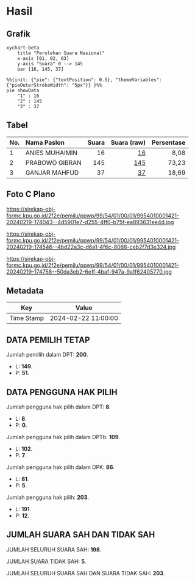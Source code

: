 # Hasil

## Grafik

```mermaid
xychart-beta
    title "Perolehan Suara Nasional"
    x-axis [01, 02, 03]
    y-axis "Suara" 0 --> 145
    bar [16, 145, 37]
```

```mermaid
%%{init: {"pie": {"textPosition": 0.5}, "themeVariables": {"pieOuterStrokeWidth": "5px"}} }%%
pie showData
    "1" : 16
    "2" : 145
    "3" : 37
```

## Tabel

| No. | Nama Paslon    | Suara | Suara (raw) | Persentase |
|:--- |:-------------- | -----:| -----------:| ----------:|
| 1   | ANIES MUHAIMIN | 16    | [16][p-1]   | 8,08       |
| 2   | PRABOWO GIBRAN | 145   | [145][p-2]  | 73,23      |
| 3   | GANJAR MAHFUD  | 37    | [37][p-3]   | 18,69      |


[p-1]: https://github.com/gigit-pemilu/pemilu-2024/blob/main/pilpres/hitung-suara/sub/99-luar-negeri/sub/54-johor-bahru-malaysia/sub/01-johor-bahru-malaysia/sub/0001-johor-bahru-malaysia/sub/421-ksk-411/sub/paslon-1.txt
[p-2]: https://github.com/gigit-pemilu/pemilu-2024/blob/main/pilpres/hitung-suara/sub/99-luar-negeri/sub/54-johor-bahru-malaysia/sub/01-johor-bahru-malaysia/sub/0001-johor-bahru-malaysia/sub/421-ksk-411/sub/paslon-2.txt
[p-3]: https://github.com/gigit-pemilu/pemilu-2024/blob/main/pilpres/hitung-suara/sub/99-luar-negeri/sub/54-johor-bahru-malaysia/sub/01-johor-bahru-malaysia/sub/0001-johor-bahru-malaysia/sub/421-ksk-411/sub/paslon-3.txt

## Foto C Plano

https://sirekap-obj-formc.kpu.go.id/2f2e/pemilu/ppwp/99/54/01/00/01/9954010001421-20240219-174043--4d5901e7-d255-4ff0-b75f-ea893631ee4d.jpg

https://sirekap-obj-formc.kpu.go.id/2f2e/pemilu/ppwp/99/54/01/00/01/9954010001421-20240219-174546--4bd22a3c-d6a1-4f6c-8068-ceb2f7d3e324.jpg

https://sirekap-obj-formc.kpu.go.id/2f2e/pemilu/ppwp/99/54/01/00/01/9954010001421-20240219-174758--50da3eb2-6eff-4baf-947a-9a1f62405770.jpg


## Metadata

| Key        | Value               |
| ---------- | ------------------- |
| Time Stamp | 2024-02-22 11:00:00 |


## DATA PEMILIH TETAP

Jumlah pemilih dalam DPT: **200**.
 * L: **149**.
 * P: **51**.

## DATA PENGGUNA HAK PILIH

Jumlah pengguna hak pilih dalam DPT: **8**.
 * L: **8**.
 * P: **0**.

Jumlah pengguna hak pilih dalam DPTb: **109**.
 * L: **102**.
 * P: **7**.

Jumlah pengguna hak pilih dalam DPK: **86**.
 * L: **81**.
 * P: **5**.

Jumlah pengguna hak pilih: **203**.
 * L: **191**.
 * P: **12**.

## JUMLAH SUARA SAH DAN TIDAK SAH

JUMLAH SELURUH SUARA SAH: **198**.

JUMLAH SUARA TIDAK SAH: **5**.

JUMLAH SELURUH SUARA SAH DAN SUARA TIDAK SAH: **203**.


